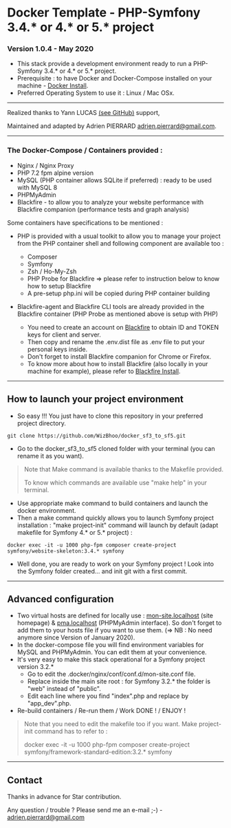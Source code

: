 # Docker Template - PHP-Symfony 3.4.* or 4.* or 5.* project

### Version 1.0.4 - May 2020

*   This stack provide a development environment ready to run a PHP-Symfony 3.4.* or 4.* or 5.* project.
*   Prerequisite : to have Docker and Docker-Compose installed on your machine - [Docker Install](https://docs.docker.com/install/).
*   Preferred Operating System to use it : Linux / Mac OSx.

-------------------------------------------------------------------------------------------------------------------------------------

Realized thanks to Yann LUCAS [(see GitHub)](https://github.com/drixs6o9) support,

Maintained and adapted by Adrien PIERRARD [adrien.pierrard@gmail.com](mailto:adrien.pierrard@gmail.com).

-------------------------------------------------------------------------------------------------------------------------------------

### The Docker-Compose / Containers provided :

*   Nginx / Nginx Proxy
*   PHP 7.2 fpm alpine version
*   MySQL (PHP container allows SQLite if preferred) : ready to be used with MySQL 8
*   PHPMyAdmin
*   Blackfire - to allow you to analyze your website performance with Blackfire companion (performance tests and graph analysis)

Some containers have specifications to be mentioned :

*   PHP is provided with a usual toolkit to allow you to manage your project from the PHP container shell and following component are available too :

    *   Composer
    *   Symfony
    *   Zsh / Ho-My-Zsh
    *   PHP Probe for Blackfire => please refer to instruction below to know how to setup Blackfire
    *   A pre-setup php.ini will be copied during PHP container building

*   Blackfire-agent and Blackfire CLI tools are already provided in the Blackfire container (PHP Probe as mentioned above is setup with PHP)

    *   You need to create an account on [Blackfire](https://blackfire.io/) to obtain ID and TOKEN keys for client and server.
    *   Then copy and rename the .env.dist file as .env file to put your personal keys inside.
    *   Don't forget to install Blackfire companion for Chrome or Firefox.
    *   To know more about how to install Blackfire (also locally in your machine for example), please refer to [Blackfire Install](https://blackfire.io/docs/up-and-running/installation).

-------------------------------------------------------------------------------------------------------------------------------------

## How to launch your project environment

*   So easy !!! You just have to clone this repository in your preferred project directory.

```
git clone https://github.com/WizBhoo/docker_sf3_to_sf5.git
```

*   Go to the docker_sf3_to_sf5 cloned folder with your terminal (you can rename it as you want).

<blockquote>
Note that Make command is available thanks to the Makefile provided.

To know which commands are available use "make help" in your terminal.
</blockquote>

*   Use appropriate make command to build containers and launch the docker environment.
*   Then a make command quickly allows you to launch Symfony project installation : "make project-init" command will launch by default (adapt makefile for Symfony 4.* or 5.* project) :

```
docker exec -it -u 1000 php-fpm composer create-project symfony/website-skeleton:3.4.* symfony
```

*   Well done, you are ready to work on your Symfony project ! Look into the Symfony folder created... and init git with a first commit.

-------------------------------------------------------------------------------------------------------------------------------------

## Advanced configuration

*   Two virtual hosts are defined for locally use : [mon-site.localhost](http://mon-site.localhost) (site homepage)  &  [pma.localhost](http://pma.localhost) (PHPMyAdmin interface).
So don't forget to add them to your hosts file if you want to use them. (=> NB : No need anymore since Version of January 2020).
*   In the docker-compose file you will find environment variables for MySQL and PHPMyAdmin. You can edit them at your convenience.
*   It's very easy to make this stack operational for a Symfony project version 3.2.*
    *   Go to edit the .docker/nginx/conf/conf.d/mon-site.conf file.
    *   Replace inside the main site root : for Symfony 3.2.* the folder is "web" instead of "public".
    *   Edit each line where you find "index".php and replace by "app_dev".php.
*   Re-build containers / Re-run them / Work DONE ! / ENJOY !

<blockquote>
Note that you need to edit the makefile too if you want. Make project-init command has to refer to :

docker exec -it -u 1000 php-fpm composer create-project symfony/framework-standard-edition:3.2.* symfony
</blockquote>

-------------------------------------------------------------------------------------------------------------------------------------

## Contact

Thanks in advance for Star contribution.

Any question / trouble ? Please send me an e-mail ;-) - [adrien.pierrard@gmail.com](mailto:adrien.pierrard@gmail.com)
